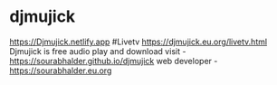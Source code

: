 # djmujick
https://Djmujick.netlify.app
#Livetv
https://djmujick.eu.org/livetv.html
Djmujick is free audio play and download
visit - https://sourabhalder.github.io/djmujick 
web developer - https://sourabhalder.eu.org
